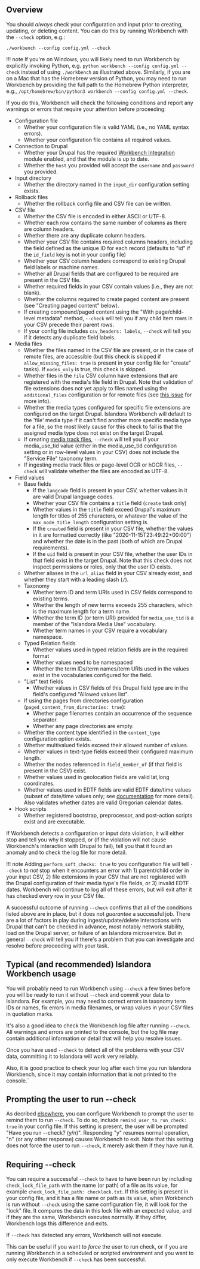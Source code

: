 ## Overview

You should *always* check your configuration and input prior to creating, updating, or deleting content. You can do this by running Workbench with the `--check` option, e.g.:

`./workbench --config config.yml --check`

!!! note
    If you're on Windows, you will likely need to run Workbench by explicitly invoking Python, e.g. `python workbench --config config.yml --check` instead of using `./workbench` as illustrated above. Similarly, if you are on a Mac that has the Homebrew version of Python, you may need to run Workbench by providing the full path to the Homebrew Python interpreter, e.g., `/opt/homebrew/bin/python3 workbench --config config.yml --check`.

If you do this, Workbench will check the following conditions and report any warnings or errors that require your attention before proceeding:

* Configuration file
    * Whether your configuration file is valid YAML (i.e., no YAML syntax errors).
    * Whether your configuration file contains all required values.
* Connection to Drupal
    * Whether your Drupal has the required [Workbench Integration](https://github.com/mjordan/islandora_workbench_integration) module enabled, and that the module is up to date.
    * Whether the `host` you provided will accept the `username` and `password` you provided.
* Input directory
    * Whether the directory named in the `input_dir` configuration setting exists.
* Rollback files
    * Whether the rollback config file and CSV file can be written.
* CSV file
    * Whether the CSV file is encoded in either ASCII or UTF-8.
    * Whether each row contains the same number of columns as there are column headers.
    * Whether there are any duplicate column headers.
    * Whether your CSV file contains required columns headers, including the field defined as the unique ID for each record (defaults to "id" if the `id_field` key is not in your config file)
    * Whether your CSV column headers correspond to existing Drupal field labels or machine names.
    * Whether all Drupal fields that are configured to be required are present in the CSV file.
    * Whether required fields in your CSV contain values (i.e., they are not blank).
    * Whether the columns required to create paged content are present (see "Creating paged content" below).
    * If creating compound/paged content using the "With page/child-level metadata" method, `--check` will tell you if any child item rows in your CSV precede their parent rows.
    * If your config file includes `csv_headers: labels`, `--check` will tell you if it detects any duplicate field labels.
* Media files
    * Whether the files named in the CSV file are present, or in the case of remote files, are accessible (but this check is skipped if `allow_missing_files: true` is present in your config file for "create" tasks). If `nodes_only` is true, this check is skipped.
    * Whether files in the `file` CSV column have extensions that are registered with the media's file field in Drupal. Note that validation of file extensions does not yet apply to files named using the `additional_files` configuration or for remote files (see [this issue](https://github.com/mjordan/islandora_workbench/issues/126) for more info).
    * Whether the media types configured for specific file extensions are configured on the target Drupal. Islandora Workbench will default to the 'file' media type if it can't find another more specific media type for a file, so the most likely cause for this check to fail is that the assigned media type does not exist on the target Drupal.
    * If creating [media track files](/islandora_workbench_docs/media_track_files/), `--check` will tell you if your media_use_tid value (either in the media_use_tid configuration setting or in row-level values in your CSV) does not include the "Service File" taxonomy term.
    * If ingesting media track files or page-level OCR or hOCR files, `--check` will validate whether the files are encoded as UTF-8.
* Field values
    * Base fields
        * If the `langcode` field is present in your CSV, whether values in it are valid Drupal language codes.
        * Whether your CSV file contains a  `title` field (`create` task only)
        * Whether values in the `title` field exceed Drupal's maximum length for titles of 255 characters, or whatever the value of the `max_node_title_length` configuration setting is.
        * If the `created` field is present in your CSV file, whether the values in it are formatted correctly (like "2020-11-15T23:49:22+00:00") and whether the date is in the past (both of which are Drupal requirements).
        * If the `uid` field is present in your CSV file, whether the user IDs in that field exist in the target Drupal. Note that this check does not inspect permissions or roles, only that the user ID exists.
    * Whether aliases in the `url_alias` field in your CSV already exist, and whether they start with a leading slash (`/`).
    * Taxonomy
        * Whether term ID and term URIs used in CSV fields correspond to existing terms.
        * Whether the length of new terms exceeds 255 characters, which is the maximum length for a term name.
        * Whether the term ID (or term URI) provided for `media_use_tid` is a member of the "Islandora Media Use" vocabulary.
        * Whether term names in your CSV require a vocabulary namespace.
    * Typed Relation fields
        * Whether values used in typed relation fields are in the required format
        * Whether values need to be namespaced
        * Whether the term IDs/term names/term URIs used in the values exist in the vocabularies configured for the field.
    * "List" text fields
        * Whether values in CSV fields of this Drupal field type are in the field's configured "Allowed values list".
    * If using the pages from directories configuration (`paged_content_from_directories: true`):
        * Whether page filenames contain an occurrence of the sequence separator.
        * Whether any page directories are empty.
    * Whether the content type identified in the `content_type` configuration option exists.
    * Whether multivalued fields exceed their allowed number of values.
    * Whether values in text-type fields exceed their configured maximum length.
    * Whether the nodes referenced in `field_member_of` (if that field is present in the CSV) exist.
    * Whether values used in geolocation fields are valid lat,long coordinates.
    * Whether values used in EDTF fields are valid EDTF date/time values (subset of date/time values only; see [documentation](https://mjordan.github.io/islandora_workbench_docs/fields/#field-types) for more detail). Also validates whether dates are valid Gregorian calendar dates.
* Hook scripts
    * Whether registered bootstrap, preprocessor, and post-action scripts exist and are executable.

If Workbench detects a configuration or input data violation, it will either stop and tell you why it stopped, or (if the violation will not cause Workbench's interaction with Drupal to fail), tell you that it found an anomaly and to check the log file for more detail.

!!! note
    Adding `perform_soft_checks: true` to you configuration file will tell `--check` to *not* stop when it encounters an error with 1) parent/child order in your input CSV, 2) file extensions in your CSV that are not registered with the Drupal configuration of their media type's file fields, or 3) invalid EDTF dates. Workbench will continue to log all of these errors, but will exit after it has checked every row in your CSV file.

A successful outcome of running `--check` confirms that all of the conditions listed above are in place, but it does not *guarantee* a successful job. There are a lot of factors in play during ingest/update/delete interactions with Drupal that can't be checked in advance, most notably network stability, load on the Drupal server, or failure of an Islandora microservice. But in general `--check` will tell you if there's a problem that you can investigate and resolve before proceeding with your task.

## Typical (and recommended) Islandora Workbench usage

You will probably need to run Workbench using `--check` a few times before you will be ready to run it without `--check` and commit your data to Islandora. For example, you may need to correct errors in taxonomy term IDs or names, fix errors in media filenames, or wrap values in your CSV files in quotation marks.

It's also a good idea to check the Workbench log file after running `--check`. All warnings and errors are printed to the console, but the log file may contain additional information or detail that will help you resolve issues.

Once you have used `--check` to detect all of the problems with your CSV data, committing it to Islandora will work very reliably.

Also, it is good practice to check your log after each time you run Islandora Workbench, since it may contain information that is not printed to the console.`

## Prompting the user to run --check

As decribed [elsewhere](https://mjordan.github.io/islandora_workbench_docs/prompts/), you can configure Workbench to prompt the user to remind them to run `--check`. To do so, include `remind_user_to_run_check: true` in your config file. If this setting is present, the user will be prompted "Have you run --check? (y/n)". Responding "y" resumes normal operation, "n" (or any other response) causes Workbench to exit. Note that this setting does not force the user to run `--check`, it merely ask them if they have run it.

## Requiring --check

You can require a successful `--check` to have to have been run by including `check_lock_file_path` with the name (or path) of a file as its value, for example `check_lock_file_path: checklock.txt`. If this setting is present in your config file, and it has a file name or path as its value, when Workbench is run without `--check` using the same configuration file, it will look for the "lock" file. It compares the data in this lock file with an expected value, and if they are the same, Workbench executes normally. If they differ, Workbench logs this difference and exits.

If `--check` has detected any errors, Workbench will not execute.

This can be useful if you want to *force* the user to run check, or if you are running Workbench in a scheduled or scripted environment and you want to only execute Workbench if `--check` has been successful.
